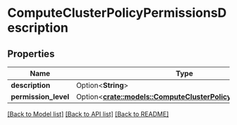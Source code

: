 # ComputeClusterPolicyPermissionsDescription

## Properties

Name | Type | Description | Notes
------------ | ------------- | ------------- | -------------
**description** | Option<**String**> |  | [optional]
**permission_level** | Option<[**crate::models::ComputeClusterPolicyPermissionLevel**](ComputeClusterPolicyPermissionLevel.md)> |  | [optional]

[[Back to Model list]](../README.md#documentation-for-models) [[Back to API list]](../README.md#documentation-for-api-endpoints) [[Back to README]](../README.md)


